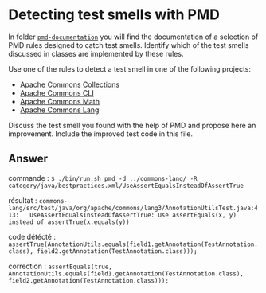 # Detecting test smells with PMD

In folder [`pmd-documentation`](../pmd-documentation) you will find the documentation of a selection of PMD rules designed to catch test smells.
Identify which of the test smells discussed in classes are implemented by these rules.

Use one of the rules to detect a test smell in one of the following projects:

- [Apache Commons Collections](https://github.com/apache/commons-collections)
- [Apache Commons CLI](https://github.com/apache/commons-cli)
- [Apache Commons Math](https://github.com/apache/commons-math)
- [Apache Commons Lang](https://github.com/apache/commons-lang)

Discuss the test smell you found with the help of PMD and propose here an improvement.
Include the improved test code in this file.

## Answer

commande : `$ ./bin/run.sh pmd -d ../commons-lang/ -R category/java/bestpractices.xml/UseAssertEqualsInsteadOfAssertTrue`  

résultat : `commons-lang/src/test/java/org/apache/commons/lang3/AnnotationUtilsTest.java:413:	UseAssertEqualsInsteadOfAssertTrue:	Use assertEquals(x, y) instead of assertTrue(x.equals(y))`  

code détécté : `assertTrue(AnnotationUtils.equals(field1.getAnnotation(TestAnnotation.class), field2.getAnnotation(TestAnnotation.class)));`  

correction : `assertEquals(true, AnnotationUtils.equals(field1.getAnnotation(TestAnnotation.class), field2.getAnnotation(TestAnnotation.class)));`
